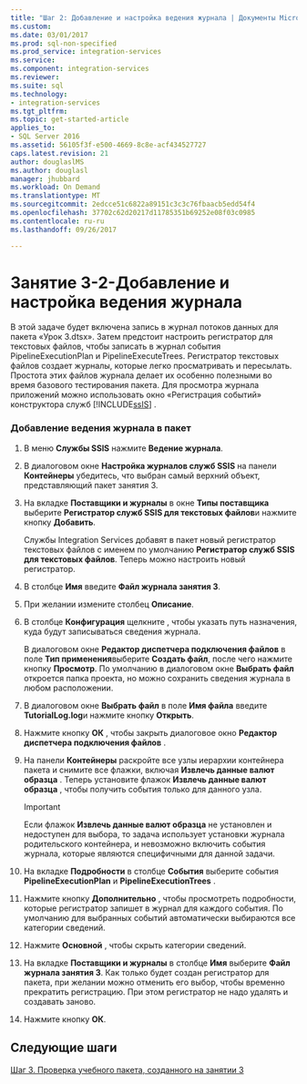 ```yaml
---
title: "Шаг 2: Добавление и настройка ведения журнала | Документы Microsoft"
ms.custom: 
ms.date: 03/01/2017
ms.prod: sql-non-specified
ms.prod_service: integration-services
ms.service: 
ms.component: integration-services
ms.reviewer: 
ms.suite: sql
ms.technology:
- integration-services
ms.tgt_pltfrm: 
ms.topic: get-started-article
applies_to:
- SQL Server 2016
ms.assetid: 56105f3f-e500-4669-8c8e-acf434527727
caps.latest.revision: 21
author: douglaslMS
ms.author: douglasl
manager: jhubbard
ms.workload: On Demand
ms.translationtype: MT
ms.sourcegitcommit: 2edcce51c6822a89151c3c3c76fbaacb5edd54f4
ms.openlocfilehash: 37702c62d20217d11785351b69252e08f03c0985
ms.contentlocale: ru-ru
ms.lasthandoff: 09/26/2017

---
```

# <a name="lesson-3-2---adding-and-configuring-logging"></a>Занятие 3-2-Добавление и настройка ведения журнала
В этой задаче будет включена запись в журнал потоков данных для пакета «Урок 3.dtsx». Затем предстоит настроить регистратор для текстовых файлов, чтобы записать в журнал события PipelineExecutionPlan и PipelineExecuteTrees. Регистратор текстовых файлов создает журналы, которые легко просматривать и пересылать. Простота этих файлов журнала делает их особенно полезными во время базового тестирования пакета. Для просмотра журнала приложений можно использовать окно «Регистрация событий» конструктора служб [!INCLUDE[ssIS](../includes/ssis-md.md)] .  
  
### <a name="to-add-logging-to-the-package"></a>Добавление ведения журнала в пакет  
  
1.  В меню **Службы SSIS** нажмите **Ведение журнала**.  
  
2.  В диалоговом окне **Настройка журналов служб SSIS** на панели **Контейнеры** убедитесь, что выбран самый верхний объект, представляющий пакет занятия 3.  
  
3.  На вкладке **Поставщики и журналы** в окне **Типы поставщика** выберите **Регистратор служб SSIS для текстовых файлов**и нажмите кнопку **Добавить**.  
  
    Службы Integration Services добавят в пакет новый регистратор текстовых файлов с именем по умолчанию **Регистратор служб SSIS для текстовых файлов**. Теперь можно настроить новый регистратор.  
  
4.  В столбце **Имя** введите **Файл журнала занятия 3**.  
  
5.  При желании измените столбец **Описание**.  
  
6.  В столбце **Конфигурация** щелкните **<New Connection>** , чтобы указать путь назначения, куда будут записываться сведения журнала.  
  
    В диалоговом окне **Редактор диспетчера подключения файлов** в поле **Тип применения**выберите **Создать файл**, после чего нажмите кнопку **Просмотр**. По умолчанию в диалоговом окне **Выбрать файл** откроется папка проекта, но можно сохранить сведения журнала в любом расположении.  
  
7.  В диалоговом окне **Выбрать файл** в поле **Имя файла** введите **TutorialLog.log**и нажмите кнопку **Открыть**.  
  
8.  Нажмите кнопку **ОК** , чтобы закрыть диалоговое окно **Редактор диспетчера подключения файлов** .  
  
9. На панели **Контейнеры** раскройте все узлы иерархии контейнера пакета и снимите все флажки, включая **Извлечь данные валют образца** . Теперь установите флажок **Извлечь данные валют образца** , чтобы получить события только для данного узла.  
  
    > [!IMPORTANT]  
    > Если флажок **Извлечь данные валют образца** не установлен и недоступен для выбора, то задача использует установки журнала родительского контейнера, и невозможно включить события журнала, которые являются специфичными для данной задачи.  
  
10. На вкладке **Подробности** в столбце **События** выберите события **PipelineExecutionPlan** и **PipelineExecutionTrees** .  
  
11. Нажмите кнопку **Дополнительно** , чтобы просмотреть подробности, которые регистратор запишет в журнал для каждого события. По умолчанию для выбранных событий автоматически выбираются все категории сведений.  
  
12. Нажмите **Основной** , чтобы скрыть категории сведений.  
  
13. На вкладке **Поставщики и журналы** в столбце **Имя** выберите **Файл журнала занятия 3**. Как только будет создан регистратор для пакета, при желании можно отменить его выбор, чтобы временно прекратить регистрацию. При этом регистратор не надо удалять и создавать заново.  
  
14. Нажмите кнопку **ОК**.  
  
## <a name="next-steps"></a>Следующие шаги  
[Шаг 3. Проверка учебного пакета, созданного на занятии 3](../integration-services/lesson-3-3-testing-the-lesson-3-tutorial-package.md)  
  

